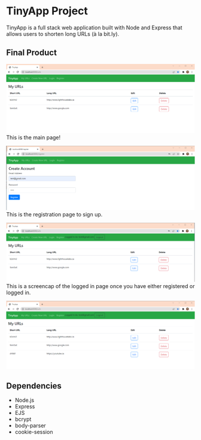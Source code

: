 # TinyApp Project

TinyApp is a full stack web application built with Node and Express that allows users to shorten long URLs (à la bit.ly).

## Final Product
!["Main Page"](https://github.com/khadija-mohamed/tinyapp2/blob/master/docs/tinyapp%20home%20page.png)
This is the main page!

!["Register page"](https://github.com/khadija-mohamed/tinyapp2/blob/master/docs/tinyapp%20register.png)
This is the registration page to sign up. 

!["Logged in page"](https://github.com/khadija-mohamed/tinyapp2/blob/master/docs/tinyapp%20logged%20in.png)
This is a screencap of the logged in page once you have either registered or logged in. 

!["Updated TinyUrls"](https://github.com/khadija-mohamed/tinyapp2/blob/master/docs/updated%20tiny%20page.png)


## Dependencies

- Node.js
- Express
- EJS
- bcrypt
- body-parser
- cookie-session

